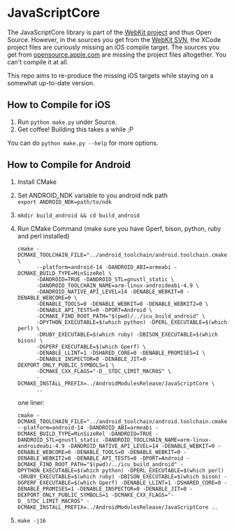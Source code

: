 # JavaScriptCore

The JavaScriptCore library is part of the [WebKit project](http://www.webkit.org/) and thus Open Source. However, in the sources you get from the [WebKit SVN](https://svn.webkit.org/repository/webkit/trunk), the XCode project files are curiously missing an iOS compile target. The sources you get from [opensource.apple.com](http://opensource.apple.com/release/ios-601/) are missing the project files altogether. You can't compile it at all. 

This repo aims to re-produce the missing iOS targets while staying on a somewhat up-to-date version.


## How to Compile for iOS

1. Run `python make.py` under Source.
2. Get coffee! Building this takes a while ;P

You can do `python make.py --help` for more options.

## How to Compile for Android
1. Install CMake 
2. Set ANDROID_NDK variable to you android ndk path  
	`export ANDROID_NDK=path/to/ndk`
3. `mkdir build_android && cd build_android`
4. Run CMake Command (make sure you have Gperf, bison, python, ruby and perl installed)
	``` 
    cmake -DCMAKE_TOOLCHAIN_FILE="../android_toolchain/android.toolchain.cmake" \
          --platform=android-14 -DANDROID_ABI=armeabi -DCMAKE_BUILD_TYPE=MinSizeRel \
          -DANDROID=TRUE -DANDROID_STL=gnustl_static \
          -DANDROID_TOOLCHAIN_NAME=arm-linux-androideabi-4.9 \
          -DANDROID_NATIVE_API_LEVEL=14 -DENABLE_WEBKIT=0 -DENABLE_WEBCORE=0 \
          -DENABLE_TOOLS=0 -DENABLE_WEBKIT=0 -DENABLE_WEBKIT2=0 \
          -DENABLE_API_TESTS=0 -DPORT=Android \
          -DCMAKE_FIND_ROOT_PATH="$(pwd)/../icu_build_android" \
          -DPYTHON_EXECUTABLE=$(which python) -DPERL_EXECUTABLE=$(which perl) \
          -DRUBY_EXECUTABLE=$(which ruby) -DBISON_EXECUTABLE=$(which bison) \
          -DGPERF_EXECUTABLE=$(which Gperf) \
          -DENABLE_LLINT=1 -DSHARED_CORE=0 -DENABLE_PROMISES=1 \
          -DENABLE_INSPECTOR=0 -DENABLE_JIT=0 -DEXPORT_ONLY_PUBLIC_SYMBOLS=1 \
          -DCMAKE_CXX_FLAGS="-D__STDC_LIMIT_MACROS" \
          -DCMAKE_INSTALL_PREFIX=../AndroidModulesRelease/JavaScriptCore \
          ..
    ```

    one liner:
    ```
    cmake -DCMAKE_TOOLCHAIN_FILE="../android_toolchain/android.toolchain.cmake" --platform=android-14 -DANDROID_ABI=armeabi -DCMAKE_BUILD_TYPE=MinSizeRel -DANDROID=TRUE -DANDROID_STL=gnustl_static -DANDROID_TOOLCHAIN_NAME=arm-linux-androideabi-4.9 -DANDROID_NATIVE_API_LEVEL=14 -DENABLE_WEBKIT=0 -DENABLE_WEBCORE=0 -DENABLE_TOOLS=0 -DENABLE_WEBKIT=0 -DENABLE_WEBKIT2=0 -DENABLE_API_TESTS=0 -DPORT=Android -DCMAKE_FIND_ROOT_PATH="$(pwd)/../icu_build_android" -DPYTHON_EXECUTABLE=$(which python) -DPERL_EXECUTABLE=$(which perl) -DRUBY_EXECUTABLE=$(which ruby) -DBISON_EXECUTABLE=$(which bison) -DGPERF_EXECUTABLE=$(which Gperf) -DENABLE_LLINT=1 -DSHARED_CORE=0 -DENABLE_PROMISES=1 -DENABLE_INSPECTOR=0 -DENABLE_JIT=0 -DEXPORT_ONLY_PUBLIC_SYMBOLS=1 -DCMAKE_CXX_FLAGS="-D__STDC_LIMIT_MACROS" -DCMAKE_INSTALL_PREFIX=../AndroidModulesRelease/JavaScriptCore ..
    ```

5. `make -j16`
